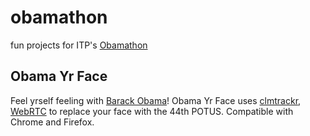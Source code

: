 # obamathon
fun projects for ITP's [Obamathon](https://github.com/ITPNYU/Obamathon/)

## Obama Yr Face
Feel yrself feeling with [Barack Obama](https://rml444.itp.io:8100/index.html)! Obama Yr Face uses [clmtrackr](https://github.com/auduno/clmtrackr), [WebRTC](https://developer.mozilla.org/en-US/docs/Web/API/Navigator/getUserMedia) to replace your face with the 44th POTUS. Compatible with Chrome and Firefox.
